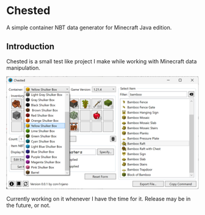 # Chested
A simple container NBT data generator for Minecraft Java edition.

## Introduction
Chested is a small test like project I make while working with Minecraft data manipulation.

![Chested UI](https://raw.githubusercontent.com/corv1njano/Chested/refs/heads/main/Chested/docs/assets/img/ui_1.png)

Currently working on it whenever I have the time for it. Release may be in the future, or not.
